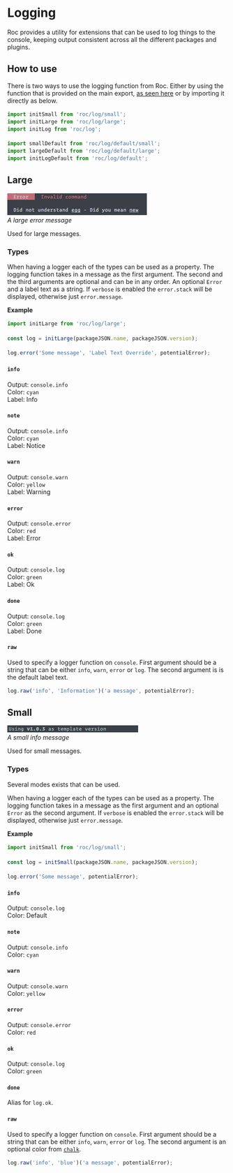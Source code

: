 # Logging
Roc provides a utility for extensions that can be used to log things to the console, keeping output consistent across all the different packages and plugins.

## How to use
There is two ways to use the logging function from Roc. Either by using the function that is provided on the main export, [as seen here](/docs/API.md#initlog) or by importing it directly as below.

```javascript
import initSmall from 'roc/log/small';
import initLarge from 'roc/log/large';
import initLog from 'roc/log';

import smallDefault from 'roc/log/default/small';
import largeDefault from 'roc/log/default/large';
import initLogDefault from 'roc/log/default';
```

## Large
![large](/docs/assets/large_log.png)  
_A large error message_

Used for large messages.

### Types
When having a logger each of the types can be used as a property. The logging function takes in a message as the first argument. The second and the third arguments are optional and can be in any order. An optional `Error` and a label text as a string. If `verbose` is enabled the `error.stack` will be displayed, otherwise just `error.message`.

__Example__
```javascript
import initLarge from 'roc/log/large';

const log = initLarge(packageJSON.name, packageJSON.version);

log.error('Some message', 'Label Text Override', potentialError);
```

#### `info`
Output: `console.info`  
Color: `cyan`  
Label: Info

#### `note`
Output: `console.info`  
Color: `cyan`  
Label: Notice

#### `warn`
Output: `console.warn`  
Color: `yellow`  
Label: Warning

#### `error`
Output: `console.error`  
Color: `red`  
Label: Error

#### `ok`
Output: `console.log`  
Color: `green`  
Label: Ok

#### `done`
Output: `console.log`  
Color: `green`  
Label: Done

#### `raw`
Used to specify a logger function on `console`. First argument should be a string that can be either `info`, `warn`, `error` or `log`. The second argument is is the default label text.

```javascript
log.raw('info', 'Information')('a message', potentialError);
```

## Small
![small](/docs/assets/small_log.png)  
_A small info message_

Used for small messages.

### Types
Several modes exists that can be used.

When having a logger each of the types can be used as a property. The logging function takes in a message as the first argument and an optional `Error` as the second argument. If `verbose` is enabled the `error.stack` will be displayed, otherwise just `error.message`.

__Example__
```javascript
import initSmall from 'roc/log/small';

const log = initSmall(packageJSON.name, packageJSON.version);

log.error('Some message', potentialError);
```

#### `info`
Output: `console.log`  
Color: Default

#### `note`
Output: `console.info`  
Color: `cyan`

#### `warn`
Output: `console.warn`  
Color: `yellow`

#### `error`
Output: `console.error`  
Color: `red`

#### `ok`
Output: `console.log`  
Color: `green`

#### `done`
Alias for `log.ok`.

#### `raw`
Used to specify a logger function on `console`. First argument should be a string that can be either `info`, `warn`, `error` or `log`. The second argument is an optional color from [`chalk`](https://www.npmjs.com/package/chalk).

```javascript
log.raw('info', 'blue')('a message', potentialError);
```
